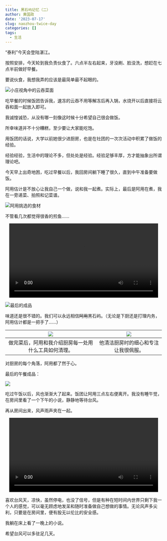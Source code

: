 ```yaml
---
title: 黑石屿记忆（二）
author: 黄国政
date: '2023-07-17'
slug: naozhou-twice-day
categories: []
tags:
  - 生活
---
```


<!--more-->

“泰利”今天会登陆湛江。

按照安排，今天轮到我负责伙食了。六点半左右起来，牙没刷、脸没洗，想赶在七点半前做好早餐。

要说伙食，我想我弄的应该是最简单最不起眼的。

![小庄视角中的云吞菜面](/images/posts/2023/07/07-17-breakfast.jpg)

吃早餐的时候饭团告诉我，速冻的云吞不用等解冻后再入锅，水烧开以后直接将云吞和面一起放入即可。

我诚惶诚恐，从没有哪一刻像这时候十分希望自己很会做饭。

所幸味道并不十分糟糕，至少要让大家能吃饱。

用饭团的话说，大学以前她很少进厨房，也是在社团的一次次活动中积累了做饭的经验。

经验经验，生活中的理论不多，但处处是经验。经验足够丰厚，方才能抽象出所谓理论吧。

今天早上出奇地困，吃过早餐以后，我回房间躺下睡了很久，直到中午准备要做饭。

阿用估计是不放心让我自己一个做，说和我一起煮。实际上，最后是阿用在煮，我在一旁递菜、拍照和记菜谱。

![阿用挑选的食材](/images/posts/2023/07/07-17-food.jpg)

不管看几次都觉得很香的煎鱼……

<video src="https://guozheng.rbind.io/video/posts/2023/07/07-17-fish.mp4" style="width: 95%; display: block; margin: 0 auto;" controls></video>

![最后的成品](/images/posts/2023/07/07-17-fish.jpg)

味道还是很不错的。我们可以永远相信~~阿用~~黑石屿。（无论是下厨还是打理内务，阿用估计都是一把手了……）

|![](/images/posts/2023/07/07-17-ayong-work.jpg)|![](/images/posts/2023/07/07-17-ayong-work2.jpg)|
|:-:|:-:|
|做完菜后，阿用和我介绍厨房每一处用什么工具如何清理。|他清洁厨房时的细心和专注让我很佩服。|

对厨房的每个角落，阿用都了然于心。

最后的午餐成品：

![](/images/posts/2023/07/07-17-lunch.jpg)

吃过午饭以后，风也渐渐大了起来。饭团让阿用三点左右便离开。我没有睡午觉，在房间里看了一个下午的小说，静静地等待台风。

再从房间出来，风声雨声夹在一起。

<video src="https://guozheng.rbind.io/video/posts/2023/07/07-17-wind.mp4" style="width: 95%; display: block; margin: 0 auto;" controls></video>


喜欢台风天，凉快，虽然停电，也没了信号，但是有种在短时间内世界只剩下我一个人的感觉，可以毫无顾虑地发呆和随时准备做自己想做的事情。无论风声多尖利，只要是在房间里，便有股无以伦比的安全感。

我躺在床上看了一晚上的小说。

希望台风可以多驻足几天。